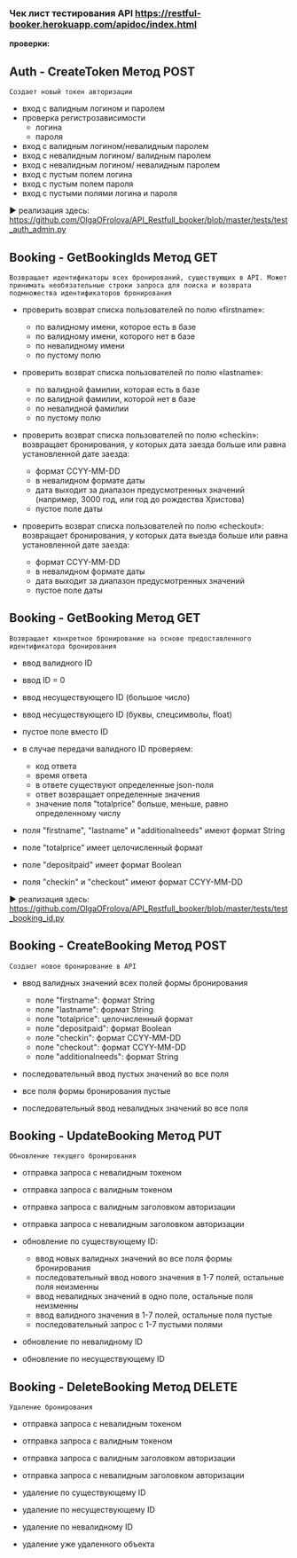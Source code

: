 ### Чек лист тестирования API https://restful-booker.herokuapp.com/apidoc/index.html

**проверки:**

## Auth - CreateToken Метод POST
`Создает новый токен авторизации`

* вход с валидным логином и паролем
* проверка регистрозависимости 
   * логина
   * пароля
* вход с  валидным логином/невалидным паролем
* вход с невалидным логином/ валидным паролем
* вход с невалидным логином/ невалидным паролем
* вход с пустым полем логина
* вход с пустым полем пароля
* вход с пустыми полями логина и пароля

► реализация здесь: https://github.com/OlgaOFrolova/API_Restfull_booker/blob/master/tests/test_auth_admin.py

## Booking - GetBookingIds Метод GET
`Возвращает идентификаторы всех бронирований, существующих в API. Может принимать необязательные строки запроса для поиска и возврата подмножества идентификаторов бронирования`

* проверить возврат списка пользователей по полю «firstname»:
   * по валидному имени, которое есть в базе
   * по валидному имени, которого нет в базе
   * по невалидному имени 
   * по пустому полю

* проверить возврат списка пользователей по полю «lastname»:
   * по валидной фамилии, которая есть в базе
   * по валидной фамилии, которой нет в базе
   * по невалидной фамилии
   * по пустому полю

* проверить возврат списка пользователей по полю «checkin»: возвращает бронирования, у которых дата заезда больше или равна установленной дате заезда:
   * формат CCYY-MM-DD
   * в невалидном формате даты
   * дата выходит за диапазон предусмотренных значений (например, 3000 год, или год до рождества Христова)
   * пустое поле даты

* проверить возврат списка пользователей по полю «checkout»: возвращает бронирования, у которых дата выезда больше или равна установленной дате заезда:
   * формат CCYY-MM-DD
   * в невалидном формате даты
   * дата выходит за диапазон предусмотренных значений
   * пустое поле даты

## Booking - GetBooking Метод GET
`Возвращает конкретное бронирование на основе предоставленного идентификатора бронирования`

* ввод валидного ID
* ввод  ID = 0
* ввод несуществующего ID (большое число)
* ввод несуществующего ID (буквы, спецсимволы, float)
* пустое поле вместо ID

* в случае передачи валидного ID проверяем:
   * код ответа
   * время ответа
   * в ответе существуют определенные json-поля
   * ответ возвращает определенные значения
   * значение поля "totalprice" больше, меньше, равно  определенному числу

* поля  "firstname", "lastname" и  "additionalneeds"  имеют формат String
* поле "totalprice" имеет целочисленный формат 
* поле "depositpaid" имеет формат Boolean
* поля "checkin" и "checkout" имеют формат CCYY-MM-DD

► реализация здесь: https://github.com/OlgaOFrolova/API_Restfull_booker/blob/master/tests/test_booking_id.py

## Booking - CreateBooking Метод POST
`Создает новое бронирование в API`

* ввод валидных  значений всех полей формы бронирования
   * поле  "firstname":  формат String
   * поле  "lastname": формат String
   * поле "totalprice": целочисленный формат 
   * поле "depositpaid": формат Boolean
   * поле "checkin": формат CCYY-MM-DD
   * поле "checkout": формат CCYY-MM-DD
   * поле  "additionalneeds": формат String

* последовательный ввод пустых значений во все поля
* все поля формы бронирования пустые

* последовательный ввод невалидных значений во все поля

## Booking - UpdateBooking Метод PUT
`Обновление текущего бронирования`

* отправка запроса с невалидным токеном
* отправка запроса с валидным токеном
* отправка запроса с валидным заголовком авторизации
* отправка запроса с невалидным заголовком авторизации

* обновление по существующему ID:
   * ввод новых валидных значений во все поля формы бронирования
   * последовательный ввод нового значения в 1-7 полей, остальные поля неизменны
   * ввод невалидных значений в одно поле, остальные поля неизменны
   * ввод валидного значения в 1-7 полей, остальные поля пустые
   * последовательный запрос с 1-7 пустыми полями

* обновление по невалидному ID
* обновление по несуществующему ID

## Booking - DeleteBooking Метод DELETE
`Удаление бронирования`

* отправка запроса с невалидным токеном
* отправка запроса с валидным токеном
* отправка запроса с валидным заголовком авторизации
* отправка запроса с невалидным заголовком авторизации

* удаление по существующему ID
* удаление по несуществующему ID
* удаление по невалидному ID
* удаление уже удаленного объекта
